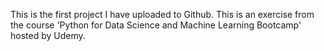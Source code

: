 This is the first project I have uploaded to Github. This is an exercise from the course 'Python for Data Science and Machine Learning Bootcamp' hosted by Udemy.

